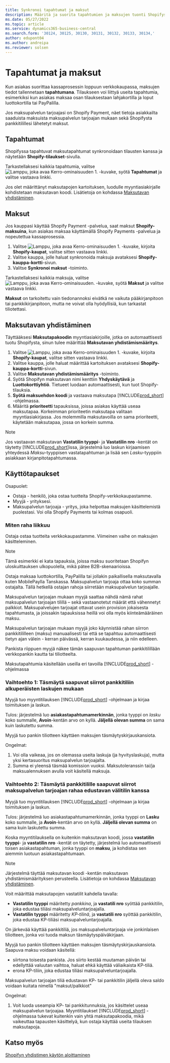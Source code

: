 ```yaml
---
title: Synkronoi tapahtumat ja maksut
description: Määritä ja suorita tapahtumien ja maksujen tuonti Shopifysta.
ms.date: 05/27/2022
ms.topic: article
ms.service: dynamics365-business-central
ms.search.form: '30124, 30125, 30130, 30131, 30132, 30133, 30134,'
author: edupont04
ms.author: andreipa
ms.reviewer: solsen
---
```


# <a name="transactions-and-payouts" />Tapahtumat ja maksut

Kun asiakas suorittaa kassaprosessin loppuun verkkokaupassa, maksujen tiedot tallennetaan **tapahtumana**. Tilaukseen voi liittyä useita tapahtumia, esimerkiksi kun asiakas maksaa osan tilauksestaan lahjakortilla ja loput luottokortilla tai PayPalilla.

Jos maksupalvelun tarjoajasi on Shopify Payment, näet tietoja asiakkailta saaduista maksuista maksupalvelun tarjoajan mukaan sekä Shopifysta pankkitilillesi lähetetyt maksut.

## <a name="transactions" />Tapahtumat

Shopifyssa tapahtuvat maksutapahtumat synkronoidaan tilausten kanssa ja näytetään **Shopify-tilaukset**-sivulla.

Tarkastellaksesi kaikkia tapahtumia, valitse ![Lamppu, joka avaa Kerro-ominaisuuden 1.](../media/ui-search/search_small.png "Kerro, mitä haluat tehdä") -kuvake, syötä **Tapahtumat** ja valitse vastaava linkki.

Jos olet määrittänyt maksutapojen kartoituksen, luodulle myyntiasiakirjalle kohdistetaan maksutavan koodi. Lisätietoja on kohdassa [Maksutavan yhdistäminen](#payment-method-mapping).

## <a name="payouts" />Maksut

Jos kauppasi käyttää Shopify Payment -palvelua, saat maksut **Shopify-maksuina**, kun asiakas maksaa käyttämällä Shopify Payments -palvelua ja nopeutettua kassaprosessia.

1. Valitse ![Lamppu, joka avaa Kerro-ominaisuuden 1.](../media/ui-search/search_small.png "Kerro, mitä haluat tehdä") -kuvake, kirjoita **Shopify-kaupat**, valitse sitten vastaava linkki.
2. Valitse kauppa, jolle haluat synkronoida maksuja avataksesi **Shopify-kauppa-kortti**-sivun.
3. Valitse **Synkronoi maksut** -toiminto.

Tarkastellaksesi kaikkia maksuja, valitse ![Lamppu, joka avaa Kerro-ominaisuuden.](../media/ui-search/search_small.png "Kerro, mitä haluat tehdä") -kuvake, syötä **Maksut** ja valitse vastaava linkki.

**Maksut** on tarkoitettu vain tiedonannoksi eivätkä ne vaikuta pääkirjanpitoon tai pankkikirjanpitoon, mutta ne voivat olla hyödyllisiä, kun tarkastat tiliotettasi.

## <a name="payment-method-mapping" />Maksutavan yhdistäminen

Täyttääksesi **Maksutapakoodin** myyntiasiakirjoille, jotka on automaattisesti tuotu Shopifysta, sinun tulee määrittää **Maksutavan yhdistämismääritys**.

1. Valitse ![Lamppu, joka avaa Kerro-ominaisuuden 1.](../media/ui-search/search_small.png "Kerro, mitä haluat tehdä") -kuvake, kirjoita **Shopify-kaupat**, valitse sitten vastaava linkki.
2. Valitse kauppa, jolle haluat määrittää kartoituksen avataksesi **Shopify-kauppa-kortti**-sivun.
3. Valitse **Maksutavan yhdistämismääritys** -toiminto.
4. Syötä Shopifyn maksutavan nimi kenttiin **Yhdyskäytävä** ja **Luottokorttiyhtiö**. Tietueet luodaan automaattisesti, kun tuot Shopify-tilauksia.
5. **Syötä maksuehdon koodi** ja vastaava maksutapa [!INCLUDE[prod_short](../includes/prod_short.md)] -ohjelmassa.
6. Määritä **prioriteetti** tapauksissa, joissa asiakas käyttää useaa maksutapaa. Korkeimman prioriteetin maksutapa valitaan myyntiasiakirjassa. Jos molemmilla maksutavoilla on sama prioriteetti, käytetään maksutapaa, jossa on korkein summa.

> [!NOTE]  
> Jos vastaavan maksutavan **Vastatilin tyyppi**- ja **Vastatilin nro** -kentät on täytetty [!INCLUDE[prod_short](../includes/prod_short.md)]issa, järjestelmä luo laskun kirjaamisen yhteydessä *Maksu*-tyyppisen vastatapahtuman ja lisää sen *Lasku*-tyyppiin asiakkaan kirjanpitotapahtumassa.

## <a name="use-cases" />Käyttötapaukset
  
Osapuolet:

* Ostaja - henkilö, joka ostaa tuotteita Shopify-verkkokaupastamme.
* Myyjä - yrityksesi.
* Maksupalvelun tarjoaja - yritys, joka helpottaa maksujen käsittelemistä puolestasi. Voi olla Shopify Payments tai kolmas osapuoli.

### <a name="how-money-flows" />Miten raha liikkuu

Ostaja ostaa tuotteita verkkokaupastamme. Viimeinen vaihe on maksujen käsitteleminen.

>[!NOTE]
> Tämä esimerkki ei kata tapauksia, joissa maksu suoritetaan Shopifyn uloskuittauksen ulkopuolella, mikä pätee B2B-skenaarioissa.
  
Ostaja maksaa luottokortilla, PayPalilla tai jollakin paikallisella maksutavalla kuten MobilePaylla Tanskassa. Maksupalvelun tarjoaja ottaa koko summan ostajalta. Tällä hetkellä ostajan rahoja siirretään maksupalvelun tarjoajalle.

Maksupalvelun tarjoajan mukaan myyjä saattaa nähdä nämä rahat maksupalvelun tarjoajan tilillä – sekä vastaanotetut määrät että vähennetyt palkkiot. Maksupalvelujen tarjoajat ottavat usein provision jokaisesta tapahtumasta, ja joissakin tapauksissa heillä voi olla myös kiinteämääräinen maksu.
  
Maksupalvelun tarjoajan mukaan myyjä joko käynnistää rahan siirron pankkitililleen (maksu) manuaalisesti tai että se tapahtuu automaattisesti tietyn ajan välein - kerran päivässä, kerran kuukaudessa, ja niin edelleen.
  
Pankista riippuen myyjä näkee tämän saapuvan tapahtuman pankkitilillään verkkopankin kautta tai tiliotteelta.

Maksutapahtumia käsitellään useilla eri tavoilla [!INCLUDE[prod_short](../includes/prod_short.md)] -ohjelmassa
  
### <a name="option-1-reconcile-incoming-transfers-to-bank-account-against-original-invoices" />Vaihtoehto 1: Täsmäytä saapuvat siirrot pankkitiliin alkuperäisten laskujen mukaan
  
Myyjä tuo myyntitilauksen [!INCLUDE[prod_short](../includes/prod_short.md)] -ohjelmaan ja kirjaa toimituksen ja laskun.

Tulos: järjestelmä luo **asiakastapahtumamerkinnän**, jonka tyyppi on *lasku* koko summalle, **Avoin**-kentän arvo on kyllä. **Jäljellä olevan summa** on sama kuin laskutettu summa.

Myyjä tuo pankin tiliotteen käyttäen maksujen täsmäytyskirjauskansiota.

Ongelmat:

1. Voi olla vaikeaa, jos on olemassa useita laskuja (ja hyvityslaskuja), mutta yksi kertasuoritus maksupalvelun tarjoajalta.
2. Summa ei yleensä täsmää komission vuoksi. Maksutoleranssin tai/ja maksualennuksen avulla voit käsitellä maksuja.

### <a name="option-2-reconcile-incoming-transfers-to-bank-account-against-interim-account-representing-money-at-the-payment-provider" />Vaihtoehto 2: Täsmäytä pankkitilille saapuvat siirrot maksupalvelun tarjoajan rahaa edustavan välitilin kanssa
  
Myyjä tuo myyntitilauksen [!INCLUDE[prod_short](../includes/prod_short.md)] -ohjelmaan ja kirjaa toimituksen ja laskun.
  
Tulos: järjestelmä luo asiakastapahtumamerkinnän, jonka tyyppi on **Lasku** koko summalle, ja **Avoin**-kentän arvo on kyllä. **Jäljellä olevan summa** on sama kuin laskutettu summa.

Koska myyntitilauksella on kuitenkin maksutavan koodi, jossa **vastatilin tyyppi**- ja **vastatilin nro** -kentät on täytetty, järjestelmä luo automaattisesti toisen asiakastapahtuman, jonka tyyppi on **maksu**, ja kohdistaa sen aiemmin luotuun asiakastapahtumaan.

>[!NOTE]
> Järjestelmä täyttää maksutavan koodi -kentän maksutavan yhdistämismäärityksen perusteella. Lisätietoja on kohdassa [Maksutavan yhdistäminen](#payment-method-mapping).
  
Voit määrittää maksutapojen vastatilit kahdella tavalla:

* **Vastatilin tyyppi** määritetty *pankkina*, ja **vastatili nro** syöttää pankkitilin, joka edustaa tiliäsi maksupalveluntarjoajalla.
* **Vastatilin tyyppi** määritetty *KP-tilinä*, ja **vastatili nro** syöttää pankkitilin, joka edustaa KP-tiliäsi maksupalveluntarjoajalla.

On järkevää käyttää pankkitiliä, jos maksupalveluntarjoaja vie jonkinlaisen tiliotteen, jonka voi tuoda maksun täsmäytyspäiväkirjaan.

Myyjä tuo pankin tiliotteen käyttäen maksujen täsmäytyskirjauskansiota. Saapuva maksu voidaan käsitellä:

* siirtona toisesta pankista. Jos siirto kestää muutaman päivän tai edellyttää valuutan vaihtoa, haluat ehkä käyttää väliaikaista KP-tiliä.
* erona KP-tiliin, joka edustaa tiliäsi maksupalveluntarjoajalla.
  
Maksupalvelun tarjoajan tiliä edustavan KP- tai pankkitilin jäljellä oleva saldo voidaan kuitata nimellä "maksut/palkkiot"

Ongelmat:

1. Voit luoda useampia KP- tai pankkitunnuksia, jos käsittelet useaa maksupalvelun tarjoajaa. Myyntitilaukset [!INCLUDE[prod_short](../includes/prod_short.md)] -ohjelmassa tukevat kuitenkin vain yhtä maksutapakoodia, mikä vaikeuttaa tapausten käsittelyä, kun ostaja käyttää useita tilauksen maksutapoja.

## <a name="see-also" />Katso myös

[Shopifyn yhdistimen käytön aloittaminen](get-started.md)  
